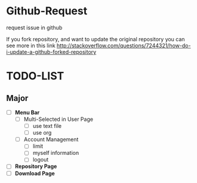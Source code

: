 # Github-Request
request issue in github

If you fork repository, and want to update the original repository you can see more in this link
http://stackoverflow.com/questions/7244321/how-do-i-update-a-github-forked-repository

# TODO-LIST

## Major
- [ ] **Menu Bar**
  - [ ] Multi-Selected in User Page
    - [ ] use text file
    - [ ] use org
  -  [ ] Account Management
    - [ ] limit
    - [ ] myself information
    - [ ] logout
- [ ] **Repository Page**
- [ ] **Download Page**
